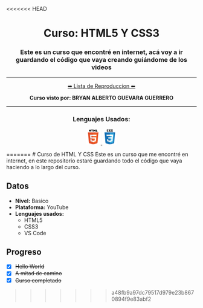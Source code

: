 <<<<<<< HEAD
<div class='div'>
<h1 align="center">Curso: HTML5 Y CSS3</h1>
<h3 align="center" class='lineas'> Este es un curso que encontré en internet, acá voy a ir guardando el código que vaya creando guiándome de los videos </h3>
</div>
<hr>
<div class='div' align="center">
<a href="https://www.youtube.com/playlist?list=PLPl81lqbj-4LKo66cEts5yC_AjOvqKptm" class='lista'>➡ Lista de Reproduccion ⬅</a>
<p class='Nombre'>
<b>Curso visto por: BRYAN ALBERTO GUEVARA GUERRERO
</b></p>
</div>
<hr>
<div class='div'>
<h3 align="center">Lenguajes Usados:</h3>
<p align="center"><a href="https://www.w3.org/html/" target="_blank" rel="noreferrer"> <img src="https://raw.githubusercontent.com/devicons/devicon/master/icons/html5/html5-original-wordmark.svg" alt="html5" width="40" height="40"/> </a>  <a href="https://www.w3schools.com/css/" target="_blank" rel="noreferrer"> <img src="https://raw.githubusercontent.com/devicons/devicon/master/icons/css3/css3-original-wordmark.svg" alt="css3" width="40" height="40"/> </a> </p>
</div>
=======
 # Curso de HTML Y CSS
Este es un curso que me encontré en internet, en este repositorio estaré guardando todo el código que vaya haciendo a lo largo del curso.

## Datos
- **Nivel:** Basico
- **Plataforma:** YouTube
- **Lenguajes usados:**
  - HTML5
  - CSS3
  - VS Code

## Progreso
- [X] ~~Hello World~~
- [X] ~~A mitad de camino~~
- [X] ~~Curso completado~~
>>>>>>> a48fb9a97dc79517d979e23b8670894f9e83abf2
